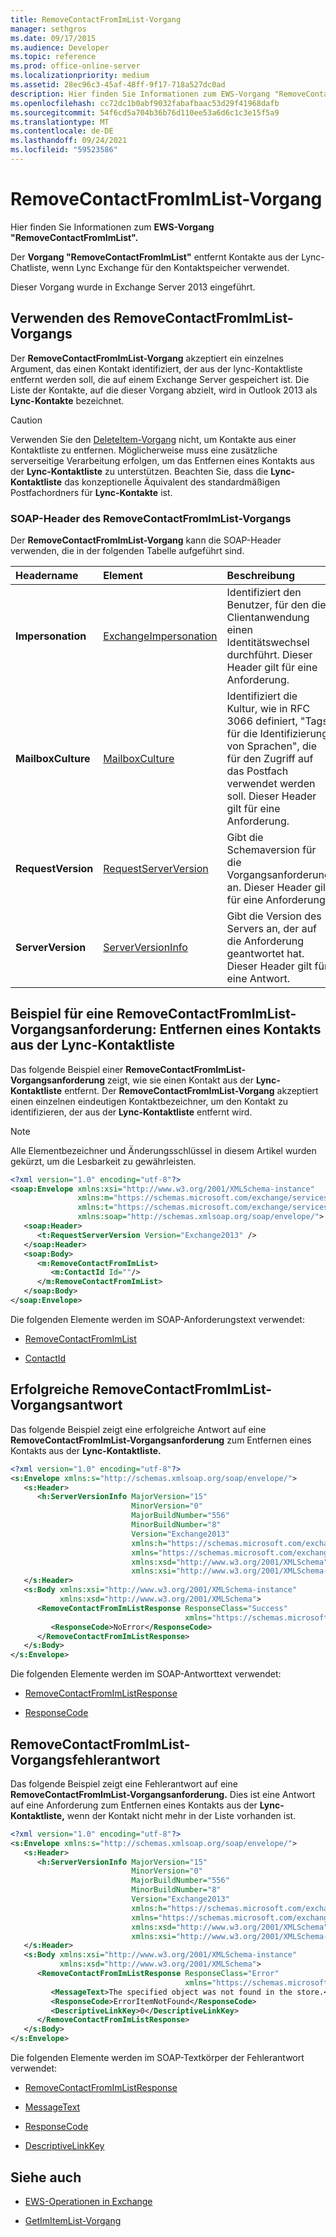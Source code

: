 ```yaml
---
title: RemoveContactFromImList-Vorgang
manager: sethgros
ms.date: 09/17/2015
ms.audience: Developer
ms.topic: reference
ms.prod: office-online-server
ms.localizationpriority: medium
ms.assetid: 28ec96c3-45af-48ff-9f17-718a527dc0ad
description: Hier finden Sie Informationen zum EWS-Vorgang "RemoveContactFromImList".
ms.openlocfilehash: cc72dc1b0abf9032fabafbaac53d29f41968dafb
ms.sourcegitcommit: 54f6cd5a704b36b76d110ee53a6d6c1c3e15f5a9
ms.translationtype: MT
ms.contentlocale: de-DE
ms.lasthandoff: 09/24/2021
ms.locfileid: "59523586"
---
```

# <a name="removecontactfromimlist-operation"></a>RemoveContactFromImList-Vorgang

Hier finden Sie Informationen zum **EWS-Vorgang "RemoveContactFromImList".** 
  
Der **Vorgang "RemoveContactFromImList"** entfernt Kontakte aus der Lync-Chatliste, wenn Lync Exchange für den Kontaktspeicher verwendet. 
  
Dieser Vorgang wurde in Exchange Server 2013 eingeführt.
  
## <a name="using-the-removecontactfromimlist-operation"></a>Verwenden des RemoveContactFromImList-Vorgangs

Der **RemoveContactFromImList-Vorgang** akzeptiert ein einzelnes Argument, das einen Kontakt identifiziert, der aus der lync-Kontaktliste entfernt werden soll, die auf einem Exchange Server gespeichert ist. Die Liste der Kontakte, auf die dieser Vorgang abzielt, wird in Outlook 2013 als **Lync-Kontakte** bezeichnet. 
  
> [!CAUTION]
> Verwenden Sie den [DeleteItem-Vorgang](deleteitem-operation.md) nicht, um Kontakte aus einer Kontaktliste zu entfernen. Möglicherweise muss eine zusätzliche serverseitige Verarbeitung erfolgen, um das Entfernen eines Kontakts aus der **Lync-Kontaktliste** zu unterstützen. Beachten Sie, dass die **Lync-Kontaktliste** das konzeptionelle Äquivalent des standardmäßigen Postfachordners für **Lync-Kontakte** ist. 
  
### <a name="removecontactfromimlist-operation-soap-headers"></a>SOAP-Header des RemoveContactFromImList-Vorgangs

Der **RemoveContactFromImList-Vorgang** kann die SOAP-Header verwenden, die in der folgenden Tabelle aufgeführt sind. 
  
|**Headername**|**Element**|**Beschreibung**|
|:-----|:-----|:-----|
|**Impersonation** <br/> |[ExchangeImpersonation](exchangeimpersonation.md) <br/> |Identifiziert den Benutzer, für den die Clientanwendung einen Identitätswechsel durchführt. Dieser Header gilt für eine Anforderung.  <br/> |
|**MailboxCulture** <br/> |[MailboxCulture](mailboxculture.md) <br/> |Identifiziert die Kultur, wie in RFC 3066 definiert, "Tags für die Identifizierung von Sprachen", die für den Zugriff auf das Postfach verwendet werden soll. Dieser Header gilt für eine Anforderung.  <br/> |
|**RequestVersion** <br/> |[RequestServerVersion](requestserverversion.md) <br/> |Gibt die Schemaversion für die Vorgangsanforderung an. Dieser Header gilt für eine Anforderung.  <br/> |
|**ServerVersion** <br/> |[ServerVersionInfo](serverversioninfo.md) <br/> |Gibt die Version des Servers an, der auf die Anforderung geantwortet hat. Dieser Header gilt für eine Antwort.  <br/> |
   
## <a name="removecontactfromimlist-operation-request-example-remove-a-contact-from-the-lync-contacts-list"></a>Beispiel für eine RemoveContactFromImList-Vorgangsanforderung: Entfernen eines Kontakts aus der Lync-Kontaktliste

Das folgende Beispiel einer **RemoveContactFromImList-Vorgangsanforderung** zeigt, wie sie einen Kontakt aus der **Lync-Kontaktliste** entfernt. Der **RemoveContactFromImList-Vorgang** akzeptiert einen einzelnen eindeutigen Kontaktbezeichner, um den Kontakt zu identifizieren, der aus der **Lync-Kontaktliste** entfernt wird. 
  
> [!NOTE]
> Alle Elementbezeichner und Änderungsschlüssel in diesem Artikel wurden gekürzt, um die Lesbarkeit zu gewährleisten. 
  
```XML
<?xml version="1.0" encoding="utf-8"?>
<soap:Envelope xmlns:xsi="http://www.w3.org/2001/XMLSchema-instance"
               xmlns:m="https://schemas.microsoft.com/exchange/services/2006/messages"
               xmlns:t="https://schemas.microsoft.com/exchange/services/2006/types"
               xmlns:soap="http://schemas.xmlsoap.org/soap/envelope/">
   <soap:Header>
      <t:RequestServerVersion Version="Exchange2013" />
   </soap:Header>
   <soap:Body>
      <m:RemoveContactFromImList>
         <m:ContactId Id=""/>
      </m:RemoveContactFromImList>
   </soap:Body>
</soap:Envelope>

```

Die folgenden Elemente werden im SOAP-Anforderungstext verwendet:
  
- [RemoveContactFromImList](removecontactfromimlist.md)
    
- [ContactId](contactid.md)
    
## <a name="successful-removecontactfromimlist-operation-response"></a>Erfolgreiche RemoveContactFromImList-Vorgangsantwort

Das folgende Beispiel zeigt eine erfolgreiche Antwort auf eine **RemoveContactFromImList-Vorgangsanforderung** zum Entfernen eines Kontakts aus der **Lync-Kontaktliste.** 
  
```XML
<?xml version="1.0" encoding="utf-8"?>
<s:Envelope xmlns:s="http://schemas.xmlsoap.org/soap/envelope/">
   <s:Header>
      <h:ServerVersionInfo MajorVersion="15" 
                           MinorVersion="0" 
                           MajorBuildNumber="556" 
                           MinorBuildNumber="8" 
                           Version="Exchange2013" 
                           xmlns:h="https://schemas.microsoft.com/exchange/services/2006/types" 
                           xmlns="https://schemas.microsoft.com/exchange/services/2006/types" 
                           xmlns:xsd="http://www.w3.org/2001/XMLSchema" 
                           xmlns:xsi="http://www.w3.org/2001/XMLSchema-instance"/>
   </s:Header>
   <s:Body xmlns:xsi="http://www.w3.org/2001/XMLSchema-instance" 
           xmlns:xsd="http://www.w3.org/2001/XMLSchema">
      <RemoveContactFromImListResponse ResponseClass="Success" 
                                       xmlns="https://schemas.microsoft.com/exchange/services/2006/messages">
         <ResponseCode>NoError</ResponseCode>
      </RemoveContactFromImListResponse>
   </s:Body>
</s:Envelope>
```

Die folgenden Elemente werden im SOAP-Antworttext verwendet:
  
- [RemoveContactFromImListResponse](removecontactfromimlistresponse.md)
    
- [ResponseCode](responsecode.md)
    
## <a name="removecontactfromimlist-operation-error-response"></a>RemoveContactFromImList-Vorgangsfehlerantwort

Das folgende Beispiel zeigt eine Fehlerantwort auf eine **RemoveContactFromImList-Vorgangsanforderung.** Dies ist eine Antwort auf eine Anforderung zum Entfernen eines Kontakts aus der **Lync-Kontaktliste,** wenn der Kontakt nicht mehr in der Liste vorhanden ist. 
  
```XML
<?xml version="1.0" encoding="utf-8"?>
<s:Envelope xmlns:s="http://schemas.xmlsoap.org/soap/envelope/">
   <s:Header>
      <h:ServerVersionInfo MajorVersion="15" 
                           MinorVersion="0" 
                           MajorBuildNumber="556" 
                           MinorBuildNumber="8" 
                           Version="Exchange2013" 
                           xmlns:h="https://schemas.microsoft.com/exchange/services/2006/types" 
                           xmlns="https://schemas.microsoft.com/exchange/services/2006/types" 
                           xmlns:xsd="http://www.w3.org/2001/XMLSchema" 
                           xmlns:xsi="http://www.w3.org/2001/XMLSchema-instance"/>
   </s:Header>
   <s:Body xmlns:xsi="http://www.w3.org/2001/XMLSchema-instance" 
           xmlns:xsd="http://www.w3.org/2001/XMLSchema">
      <RemoveContactFromImListResponse ResponseClass="Error" 
                                       xmlns="https://schemas.microsoft.com/exchange/services/2006/messages">
         <MessageText>The specified object was not found in the store.</MessageText>
         <ResponseCode>ErrorItemNotFound</ResponseCode>
         <DescriptiveLinkKey>0</DescriptiveLinkKey>
      </RemoveContactFromImListResponse>
   </s:Body>
</s:Envelope>

```

Die folgenden Elemente werden im SOAP-Textkörper der Fehlerantwort verwendet:
  
- [RemoveContactFromImListResponse](removecontactfromimlistresponse.md)
    
- [MessageText](messagetext.md)
    
- [ResponseCode](responsecode.md)
    
- [DescriptiveLinkKey](descriptivelinkkey.md)
    
## <a name="see-also"></a>Siehe auch

- [EWS-Operationen in Exchange](ews-operations-in-exchange.md)
    
- [GetImItemList-Vorgang](getimitemlist-operation.md)
    

